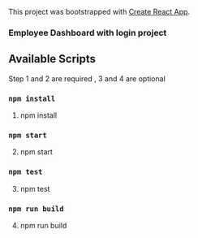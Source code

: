 This project was bootstrapped with [Create React App](https://github.com/facebook/create-react-app).
### Employee Dashboard with login project

## Available Scripts
Step 1 and 2 are required , 3 and 4 are optional 

### `npm install`
 1. npm install

### `npm start`
 2. npm  start
 
### `npm test`
3. npm test

### `npm run build`
4. npm run build

